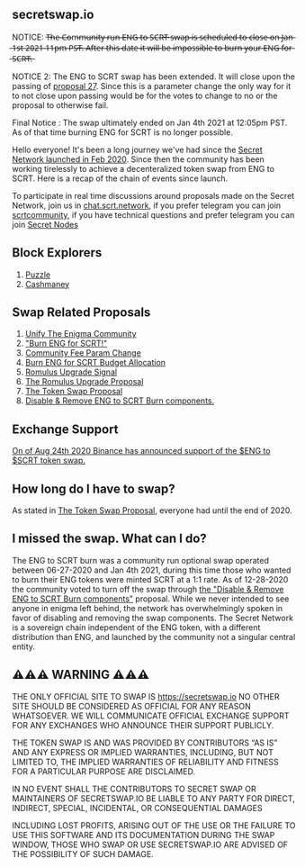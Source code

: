 ## secretswap.io

NOTICE: T̶h̶e̶ ̶C̶o̶m̶m̶u̶n̶i̶t̶y̶ ̶r̶u̶n̶ ̶E̶N̶G̶ ̶t̶o̶ ̶S̶C̶R̶T̶ ̶s̶w̶a̶p̶ ̶i̶s̶ ̶s̶c̶h̶e̶d̶u̶l̶e̶d̶ ̶t̶o̶ ̶c̶l̶o̶s̶e̶ ̶o̶n̶ ̶J̶a̶n̶ ̶1̶s̶t̶ ̶2̶0̶2̶1̶ ̶1̶1̶p̶m̶ ̶P̶S̶T̶.̶ ̶A̶f̶t̶e̶r̶ ̶t̶h̶i̶s̶ ̶d̶a̶t̶e̶ ̶i̶t̶ ̶w̶i̶l̶l̶ ̶b̶e̶ ̶i̶m̶p̶o̶s̶s̶i̶b̶l̶e̶ ̶t̶o̶ ̶b̶u̶r̶n̶ ̶y̶o̶u̶r̶ ̶E̶N̶G̶ ̶f̶o̶r̶ ̶S̶C̶R̶T̶.̶

NOTICE 2: The ENG to SCRT swap has been extended. It will close upon the passing of [proposal 27](https://puzzle.report/secret/chains/secret-2/governance). Since this is a parameter change the only way for it to not close upon passing would be for the votes to change to no or the proposal to otherwise fail.

Final Notice : The swap ultimately ended on Jan 4th 2021 at 12:05pm PST. As of that time burning ENG for SCRT is no longer possible.

Hello everyone! It's been a long journey we've had since the [Secret Network launched in Feb 2020](https://blog.enigma.co/the-enigma-mainnet-has-launched-3bd0d40fe80d?source=collection_home---4------0-----------------------). Since then the community has been working tirelessly to achieve a decenteralized token swap from ENG to SCRT. Here is a recap of the chain of events since launch.

To participate in real time discussions around proposals made on the Secret Network, join us in [chat.scrt.network](https://chat.scrt.network), if you prefer telegram you can join [scrtcommunity](https://t.me/scrtcommunity), if you have technical questions and prefer telegram you can join [Secret Nodes](https://t.me/secretnodes)

## Block Explorers

1. [Puzzle](https://puzzle.report)
2. [Cashmaney](https://explorer.cashmaney.com)


## Swap Related Proposals

1. [Unify The Enigma Community](https://puzzle.report/secret/chains/secret-2/governance/proposals/2)
2. ["Burn ENG for SCRT!"](https://puzzle.report/secret/chains/secret-2/governance/proposals/4)
3. [Community Fee Param Change](https://puzzle.report/secret/chains/secret-2/governance/proposals/5)
4. [Burn ENG for SCRT Budget Allocation](https://www.puzzle.report/secret/chains/secret-2/governance/proposals/6)
5. [Romulus Upgrade Signal](https://puzzle.report/secret/chains/secret-2/governance/proposals/11)
5. [The Romulus Upgrade Proposal](https://puzzle.report/secret/chains/secret-2/governance/proposals/13)
6. [The Token Swap Proposal](https://puzzle.report/secret/chains/secret-2/governance/proposals/14)
7. [Disable & Remove ENG to SCRT Burn components.](https://puzzle.report/secret/chains/secret-2/governance/proposals/27)


## Exchange Support

[On of Aug 24th 2020 Binance has announced support of the $ENG to $SCRT token swap.](https://www.binance.com/en/support/articles/08082b3cbb874a23bd0b21aedae24852?utm_source=BinanceTwitter&utm_medium=GlobalSocial&utm_campaign=GlobalSocial)


## How long do I have to swap?

As stated in [The Token Swap Proposal](https://www.puzzle.report/secret/chains/secret-2/governance/proposals/14), everyone had until the end of 2020.

## I missed the swap. What can I do?

The ENG to SCRT burn was a community run optional swap operated between 06-27-2020 and Jan 4th 2021, during this time those who wanted to burn their ENG tokens were minted SCRT at a 1:1 rate. As of 12-28-2020 the community voted to turn off the swap through [the "Disable & Remove ENG to SCRT Burn components"](https://puzzle.report/secret/chains/secret-2/governance/proposals/27) proposal. While we never intended to see anyone in enigma left behind, the network has overwhelmingly spoken in favor of disabling and removing the swap components. The Secret Network is a sovereign chain independent of the ENG token, with a different distribution than ENG, and launched by the community not a singular central entity.


## ⚠️⚠️⚠️ WARNING ⚠️⚠️⚠️

THE ONLY OFFICIAL SITE TO SWAP IS https://secretswap.io NO OTHER SITE SHOULD BE CONSIDERED AS OFFICIAL FOR ANY REASON WHATSOEVER. WE WILL COMMUNICATE OFFICIAL EXCHANGE SUPPORT FOR ANY EXCHANGES WHO ANNOUNCE THEIR SUPPORT PUBLICLY.

THE TOKEN SWAP IS AND WAS PROVIDED BY CONTRIBUTORS “AS IS” AND ANY EXPRESS OR IMPLIED WARRANTIES, INCLUDING, BUT NOT LIMITED TO, THE IMPLIED WARRANTIES OF RELIABILITY AND FITNESS FOR A PARTICULAR PURPOSE ARE DISCLAIMED. 

IN NO EVENT SHALL THE CONTRIBUTORS TO SECRET SWAP OR MAINTAINERS OF SECRETSWAP.IO BE LIABLE TO ANY PARTY FOR DIRECT, INDIRECT, SPECIAL, INCIDENTAL, OR CONSEQUENTIAL DAMAGES 

INCLUDING LOST PROFITS, ARISING OUT OF THE USE OR THE FAILURE TO USE THIS SOFTWARE AND ITS DOCUMENTATION DURING THE SWAP WINDOW, THOSE WHO SWAP OR USE SECRETSWAP.IO ARE ADVISED OF THE POSSIBILITY OF SUCH DAMAGE.

